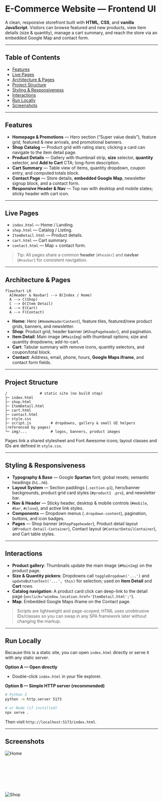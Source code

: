 # **E-Commerce Website — Frontend UI**

A clean, responsive storefront built with **HTML**, **CSS**, and **vanilla JavaScript**. Visitors can browse featured and new products, view item details (size & quantity), manage a cart summary, and reach the store via an embedded Google Map and contact form.&#x20;

---

## **Table of Contents**

* [Features](#features)
* [Live Pages](#live-pages)
* [Architecture & Pages](#architecture--pages)
* [Project Structure](#project-structure)
* [Styling & Responsiveness](#styling--responsiveness)
* [Interactions](#interactions)
* [Run Locally](#run-locally)
* [Screenshots](#screenshots)

---

## **Features**

* **Homepage & Promotions** — Hero section (“Super value deals”), feature grid, featured & new arrivals, and promotional banners.&#x20;
* **Shop Catalog** — Product grid with rating stars; clicking a card can navigate to the item detail page. &#x20;
* **Product Details** — Gallery with thumbnail strip, **size** selector, **quantity** selector, and **Add to Cart** CTA; long-form description.&#x20;
* **Cart Summary** — Table view of items, quantity dropdown, coupon entry, and computed totals block.&#x20;
* **Contact Page** — Store details, **embedded Google Map**, newsletter signup block, and a contact form.&#x20;
* **Responsive Header & Nav** — Top nav with desktop and mobile states; sticky header with cart icon. &#x20;

---

## **Live Pages**

* `index.html` — Home / Landing.&#x20;
* `shop.html` — Catalog / Listing.&#x20;
* `ItemDetail.html` — Product details.&#x20;
* `cart.html` — Cart summary.&#x20;
* `contact.html` — Map + contact form.&#x20;

> Tip: All pages share a common **header** (`#header`) and **navbar** (`#navbar`) for consistent navigation.&#x20;

---

## **Architecture & Pages**

```mermaid
flowchart LR
  A[Header & Navbar] --> B(Index / Home)
  A --> C(Shop)
  C --> D(Item Detail)
  A --> E(Cart)
  A --> F(Contact)
```

* **Home**: Hero (`#HomeHeaderContent`), feature tiles, featured/new product grids, banners, and newsletter.&#x20;
* **Shop**: Product grid, header banner (`#ShopPageheader`), and pagination. &#x20;
* **Item Detail**: Main image (`#MainImg`) with thumbnail options; size and quantity dropdowns; add-to-cart.&#x20;
* **Cart**: Tabular summary with remove icons, quantity selectors, and coupon/total block.&#x20;
* **Contact**: Address, email, phone, hours, **Google Maps iframe**, and contact form fields.&#x20;

---

## **Project Structure**

```
/               # static site (no build step)
├─ index.html
├─ shop.html
├─ ItemDetail.html
├─ cart.html
├─ contact.html
├─ style.css
├─ script.js         # dropdowns, gallery & small UI helpers (referenced by pages)
└─ img/...           # logos, banners, product images
```

Pages link a shared stylesheet and Font Awesome icons; layout classes and IDs are defined in `style.css`. &#x20;

---

## **Styling & Responsiveness**

* **Typography & Base** — Google **Spartan** font; global resets; semantic headings (`h1`…`h6`).&#x20;
* **Layout System** — Section paddings (`.section-p1`), hero/banner backgrounds, product grid card styles (`#product1 .pro`), and newsletter bar.&#x20;
* **Nav & Header** — Sticky header, desktop & mobile controls (`#mobile`, `#bar`, `#close`), and active link styles.&#x20;
* **Components** — Dropdown menus (`.dropdown-content`), pagination, buttons, and icon badges.&#x20;
* **Pages** — Shop banner (`#ShopPageheader`), Product detail layout (`#Product-Detail-Container`), Contact layout (`#ContactDetailContainer`), and Cart table styles.&#x20;

---

## **Interactions**

* **Product gallery**: Thumbnails update the main image (`#MainImg`) on the product page.&#x20;
* **Size & Quantity pickers**: Dropdowns call `toggleDropdown('...')` and `updateButtonText('...', this)` for selection; used on **Item Detail** and **Cart** rows. &#x20;
* **Catalog navigation**: A product card click can deep-link to the detail page (`onclick="window.location.href='ItemDetail.html';"`).&#x20;
* **Map**: Embedded Google Maps iframe on the Contact page.&#x20;

> Scripts are lightweight and page-scoped; HTML uses unobtrusive IDs/classes so you can swap in any SPA framework later without changing the markup.

---

## **Run Locally**

Because this is a static site, you can open `index.html` directly or serve it with any static server.

**Option A — Open directly**

* Double-click `index.html` in your file explorer.

**Option B — Simple HTTP server (recommended)**

```bash
# Python 3
python -m http.server 5173

# or Node (if installed)
npx serve .
```

Then visit `http://localhost:5173/index.html`.

---

## **Screenshots**

![Home](https://github.com/user-attachments/assets/a859b302-9127-44d3-8712-f700f2965248)
<br><br>
<br><br>
<br><br>
<br><br>
![Shop](https://github.com/user-attachments/assets/cb668055-1fa7-4e8a-a4fc-81e108fc07af)








